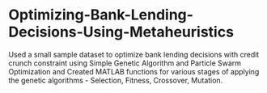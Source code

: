 # Optimizing-Bank-Lending-Decisions-Using-Metaheuristics
Used a small sample dataset to optimize bank lending decisions with credit crunch constraint using Simple Genetic Algorithm and Particle Swarm Optimization and Created MATLAB functions for various stages of applying the genetic algorithms - Selection, Fitness, Crossover, Mutation.
